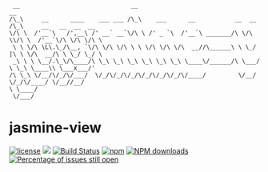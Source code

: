 
     __                               __                                   __
    /\_\     __      ____    ___ ___ /\_\    ___      __           __  __ /\_\     __   __  __  __
    \/\ \  /'__`\   /',__\ /' __` __`\/\ \ /' _ `\  /'__`\ _______/\ \/\ \\/\ \  /'__`\/\ \/\ \/\ \
     \ \ \/\ \L\.\_/\__, `\/\ \/\ \/\ \ \ \/\ \/\ \/\  __//\______\ \ \_/ |\ \ \/\  __/\ \ \_/ \_/ \
     _\ \ \ \__/.\_\/\____/\ \_\ \_\ \_\ \_\ \_\ \_\ \____\/______/\ \___/  \ \_\ \____\\ \___x___/'
    /\ \_\ \/__/\/_/\/___/  \/_/\/_/\/_/\/_/\/_/\/_/\/____/         \/__/    \/_/\/____/ \/__//__/
    \ \____/
     \/___/

# jasmine-view

[![license](https://img.shields.io/badge/license-MIT-blue.svg)](https://github.com/chao-hua/jasmine-view/blob/master/LICENSE)
[![](https://img.shields.io/badge/Powered%20by-jasmine%20view-brightgreen.svg)](https://github.com/chao-hua/jasmine-view)
[![Build Status](https://travis-ci.org/chao-hua/jasmine-view.svg?branch=master)](https://travis-ci.org/chao-hua/jasmine-view)
[![npm](https://img.shields.io/badge/npm-0.0.1-orange.svg)](https://www.npmjs.com/package/jasmine-view)
[![NPM downloads](http://img.shields.io/npm/dm/jasmine-view.svg?style=flat-square)](http://www.npmtrends.com/jasmine-view)
[![Percentage of issues still open](http://isitmaintained.com/badge/open/chao-hua/jasmine-view.svg)](https://github.com/chao-hua/jasmine-view/issues "Percentage of issues still open")